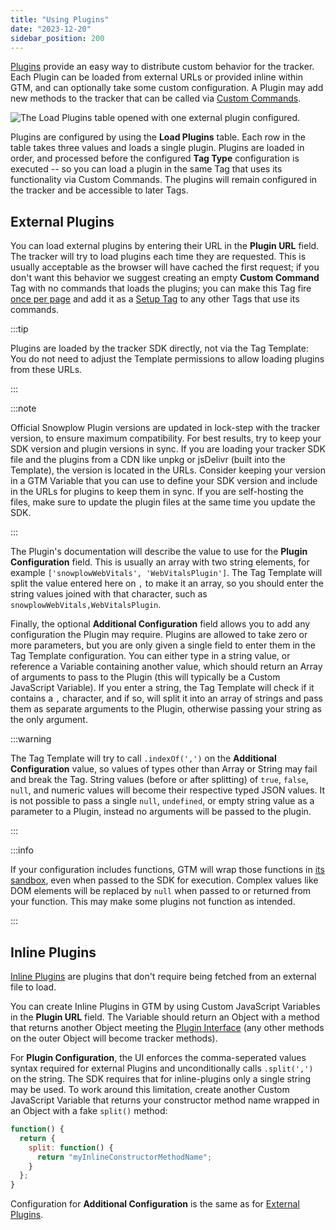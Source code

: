 ```yaml
---
title: "Using Plugins"
date: "2023-12-20"
sidebar_position: 200
---
```


[Plugins](/docs/sources/trackers/web-trackers/plugins/index.md) provide an easy way to distribute custom behavior for the tracker.
Each Plugin can be loaded from external URLs or provided inline within GTM, and can optionally take some custom configuration.
A Plugin may add new methods to the tracker that can be called via [Custom Commands](#custom-commands).

![The Load Plugins table opened with one external plugin configured.](images/load_plugins.png)

Plugins are configured by using the **Load Plugins** table.
Each row in the table takes three values and loads a single plugin.
Plugins are loaded in order, and processed before the configured **Tag Type** configuration is executed -- so you can load a plugin in the same Tag that uses its functionality via Custom Commands.
The plugins will remain configured in the tracker and be accessible to later Tags.

## External Plugins

You can load external plugins by entering their URL in the **Plugin URL** field.
The tracker will try to load plugins each time they are requested.
This is usually acceptable as the browser will have cached the first request; if you don't want this behavior we suggest creating an empty **Custom Command** Tag with no commands that loads the plugins; you can make this Tag fire [once per page](https://support.google.com/tagmanager/answer/6279951) and add it as a [Setup Tag](https://support.google.com/tagmanager/answer/6238868) to any other Tags that use its commands.

:::tip

Plugins are loaded by the tracker SDK directly, not via the Tag Template:
You do not need to adjust the Template permissions to allow loading plugins from these URLs.

:::

:::note

Official Snowplow Plugin versions are updated in lock-step with the tracker version, to ensure maximum compatibility.
For best results, try to keep your SDK version and plugin versions in sync.
If you are loading your tracker SDK file and the plugins from a CDN like unpkg or jsDelivr (built into the Template), the version is located in the URLs.
Consider keeping your version in a GTM Variable that you can use to define your SDK version and include in the URLs for plugins to keep them in sync.
If you are self-hosting the files, make sure to update the plugin files at the same time you update the SDK.

:::

The Plugin's documentation will describe the value to use for the **Plugin Configuration** field.
This is usually an array with two string elements, for example `['snowplowWebVitals', 'WebVitalsPlugin']`.
The Tag Template will split the value entered here on `,` to make it an array, so you should enter the string values joined with that character, such as `snowplowWebVitals,WebVitalsPlugin`.

Finally, the optional **Additional Configuration** field allows you to add any configuration the Plugin may require.
Plugins are allowed to take zero or more parameters, but you are only given a single field to enter them in the Tag Template configuration.
You can either type in a string value, or reference a Variable containing another value, which should return an Array of arguments to pass to the Plugin (this will typically be a Custom JavaScript Variable).
If you enter a string, the Tag Template will check if it contains a `,` character, and if so, will split it into an array of strings and pass them as separate arguments to the Plugin, otherwise passing your string as the only argument.

:::warning

The Tag Template will try to call `.indexOf(',')` on the **Additional Configuration** value, so values of types other than Array or String may fail and break the Tag.
String values (before or after splitting) of `true`, `false`, `null`, and numeric values will become their respective typed JSON values.
It is not possible to pass a single `null`, `undefined`, or empty string value as a parameter to a Plugin, instead no arguments will be passed to the plugin.

:::

:::info

If your configuration includes functions, GTM will wrap those functions in [its sandbox](https://developers.google.com/tag-platform/tag-manager/templates/sandboxed-javascript), even when passed to the SDK for execution.
Complex values like DOM elements will be replaced by `null` when passed to or returned from your function.
This may make some plugins not function as intended.

:::

## Inline Plugins

[Inline Plugins](/docs/sources/trackers/web-trackers/plugins/creating-your-own-plugins/index.md#inline-plugins) are plugins that don't require being fetched from an external file to load.

You can create Inline Plugins in GTM by using Custom JavaScript Variables in the **Plugin URL** field.
The Variable should return an Object with a method that returns another Object meeting the [Plugin Interface](/docs/sources/trackers/web-trackers/plugins/creating-your-own-plugins/index.md#plugin-interface) (any other methods on the outer Object will become tracker methods).

For **Plugin Configuration**, the UI enforces the comma-seperated values syntax required for external Plugins and unconditionally calls `.split(',')` on the string.
The SDK requires that for inline-plugins only a single string may be used.
To work around this limitation, create another Custom JavaScript Variable that returns your constructor method name wrapped in an Object with a fake `split()` method:

```javascript
function() {
  return {
    split: function() {
      return "myInlineConstructorMethodName";
    }
  };
}
```

Configuration for **Additional Configuration** is the same as for [External Plugins](#external-plugins).

